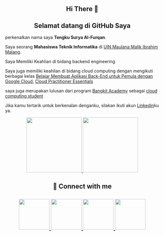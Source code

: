 <h2 align="center">Hi There 👋</h2>
<h2 align="center">Selamat datang di GitHub Saya</h2>

perkenalkan nama saya **Tengku Surya Al-Furqan**.

Saya seorang **Mahasiswa Teknik Informatika** di [UIN Maulana Malik Ibrahim Malang](https://uin-malang.ac.id/).

Saya Memiliki Keahlian di bidang backend engineering 

Saya juga memiliki keahlian di bidang cloud computing dengan mengikuti berbagai kelas [Belajar Membuat Aplikasi Back-End untuk Pemula dengan Google Cloud](https://www.dicoding.com/certificates/EYX474GNWXDL), [Cloud Practitioner Essentials](https://www.dicoding.com/certificates/07Z65D4RRXQR)

saya juga merupakan lulusan dari program [Bangkit Academy](https://grow.google/intl/id_id/bangkit/) sebagai [cloud computing student](https://drive.google.com/file/d/1M0UcIT2KfUybtm4gtIaUgrVW4rcAH2GQ/view?usp=sharing) 

Jika kamu tertarik untuk berkenalan denganku, silakan ikuti akun [Linkedin](https://www.linkedin.com/in/tengku-surya-701619209/)ku ya.

<p align="center">
<a href="https://github.com/suryun-ni">
  <img height="180em" src="https://github-readme-stats-eight-theta.vercel.app/api?username=suryun-ni&show_icons=true&theme=algolia&include_all_commits=true&count_private=true"/>
  <img height="180em" src="https://github-readme-stats-eight-theta.vercel.app/api/top-langs/?username=suryun-ni&layout=compact&langs_count=8&theme=algolia"/>
</a>
</p>
<h2 align="center">💬 Connect with me<h2>  
<p align="center">
<a href="tengkusurya29@gmail.com">
  <img height="100em" src="https://img.icons8.com/color/344/gmail--v1.png"/>
</a>
  <a href="https://www.linkedin.com/in/tengku-surya-701619209/">
  <img height="100em" src="https://img.icons8.com/color/344/linkedin-circled--v1.png"/>
</a>
  <a href="https://www.youtube.com/channel/UC58s2bMjhAXSZMTWMInguSQ">
  <img height="100em" src="https://img.icons8.com/color/344/youtube-play.png"/>
</a>
  <a href="https://www.instagram.com/baputengko/">
  <img height="100em" src="https://img.icons8.com/color/344/instagram-new--v1.png"/>
</a>
</p>

<!-- **suryun-ni/suryun-ni** is a ✨ _special_ ✨ repository because its `README.md` (this file) appears on your GitHub profile.

Here are some ideas to get you started:

- 🔭 I’m currently working on ...
- 🌱 I’m currently learning ...
- 👯 I’m looking to collaborate on ...
- 🤔 I’m looking for help with ...
- 💬 Ask me about ...
- 📫 How to reach me: ...
- 😄 Pronouns: ...
- ⚡ Fun fact: ...
--!>
